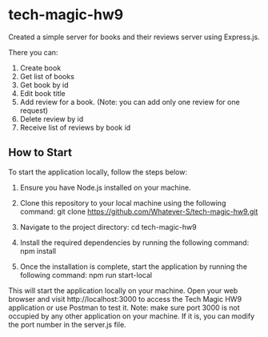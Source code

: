 # tech-magic-hw9
Created a simple server for books and their reviews server using Express.js.

There you can:
1. Create book
2. Get list of books
3. Get book by id
4. Edit book title
5. Add review for a book. (Note: you can add only one review for one request)
6. Delete review by id
7. Receive list of reviews by book id

## How to Start
To start the application locally, follow the steps below:

1. Ensure you have Node.js installed on your machine.

2. Clone this repository to your local machine using the following command:
  git clone https://github.com/Whatever-S/tech-magic-hw9.git

3. Navigate to the project directory:
  cd tech-magic-hw9
  
4. Install the required dependencies by running the following command:
  npm install

5. Once the installation is complete, start the application by running the following command:
  npm run start-local

This will start the application locally on your machine.
Open your web browser and visit http://localhost:3000 to access the Tech Magic HW9 application or use Postman to test it.
Note: make sure port 3000 is not occupied by any other application on your machine. If it is, you can modify the port number in the server.js file.
